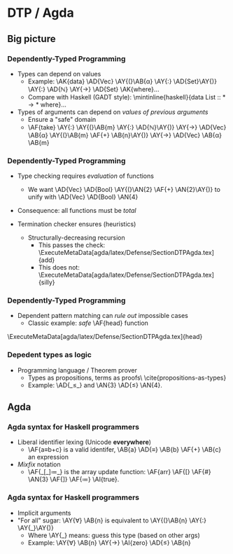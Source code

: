 DTP / Agda
==========

Big picture
-----------

### Dependently-Typed Programming ###

  * Types can depend on values
      + Example: \AK{data} \AD{Vec} \AY{(}\AB{α} \AY{:} \AD{Set}\AY{)} \AY{:} \AD{ℕ} \AY{→} \AD{Set} \AK{where}...
      + Compare with Haskell (GADT style): \mintinline{haskell}{data List :: * -> * where}...
  * Types of arguments can depend on _values of previous arguments_
      * Ensure a "safe" domain
      + \AF{take} \AY{:} \AY{(}\AB{m} \AY{:} \AD{ℕ}\AY{)} \AY{→} \AD{Vec} \AB{α} \AY{(}\AB{m} \AF{+} \AB{n}\AY{)} \AY{→} \AD{Vec} \AB{α} \AB{m}

### Dependently-Typed Programming ###

  * Type checking requires _evaluation_ of functions
      + We want \AD{Vec} \AD{Bool} \AY{(}\AN{2} \AF{+} \AN{2}\AY{)} to unify with \AD{Vec} \AD{Bool} \AN{4}

  * Consequence: all functions must be _total_

  * Termination checker ensures (heuristics)
      + Structurally-decreasing recursion
          - This passes the check: \
\ExecuteMetaData[agda/latex/Defense/SectionDTPAgda.tex]{add}
          - This does not: \
\ExecuteMetaData[agda/latex/Defense/SectionDTPAgda.tex]{silly}

### Dependently-Typed Programming ###

  * Dependent pattern matching can _rule out_ impossible cases
      + Classic example: _safe_ \AF{head} function

\ExecuteMetaData[agda/latex/Defense/SectionDTPAgda.tex]{head}

### Depedent types as logic ###

  * Programming language / Theorem prover
      + Types as propositions, terms as proofs\ \cite{propositions-as-types}
      + Example: \AD{\_≤\_} and \AN{3} \AD{≤} \AN{4}.


Agda
----

### Agda syntax for Haskell programmers ###

  * Liberal identifier lexing (Unicode **everywhere**)
      + \AF{a≡b+c} is a valid identifer, \AB{a} \AD{≡} \AB{b} \AF{+} \AB{c} an expression
  * _Mixfix_ notation
      + \AF{\_[\_]≔\_} is the array update function: \AF{arr} \AF{[} \AF{\#} \AN{3} \AF{]} \AF{≔} \AI{true}.

### Agda syntax for Haskell programmers ###

  * Implicit arguments
  * "For all" sugar: \AY{∀} \AB{n} is equivalent to \AY{(}\AB{n} \AY{:} \AY{\_}\AY{)}
      + Where \AY{\_} means: guess this type (based on other args)
      + Example: \AY{∀} \AB{n} \AY{→} \AI{zero} \AD{≤} \AB{n}
